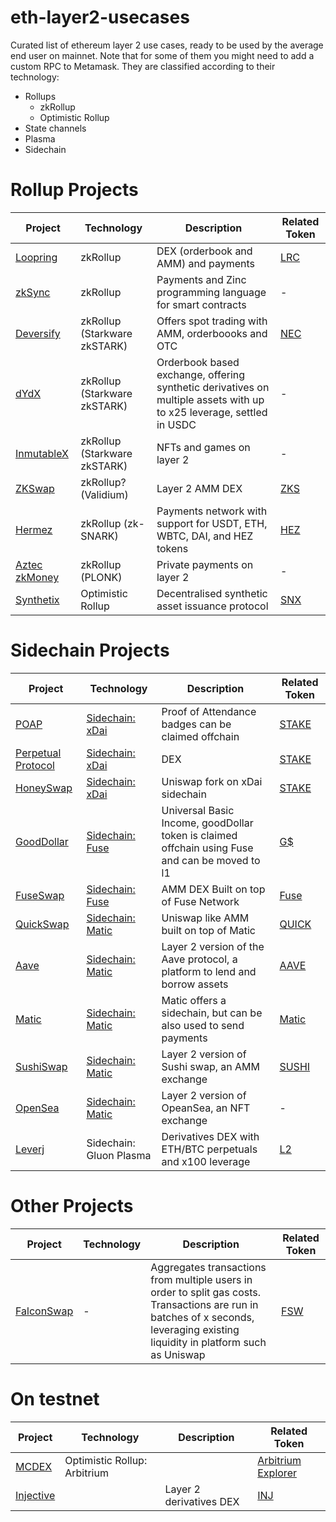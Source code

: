 # eth-layer2-usecases
Curated list of ethereum layer 2 use cases, ready to be used by the average end user on mainnet. Note that for some of them you might need to add a custom RPC to Metamask. They are classified according to their technology:
* Rollups
  * zkRollup
  * Optimistic Rollup
* State channels
* Plasma
* Sidechain

# Rollup Projects

| Project  | Technology | Description | Related Token |
|----------|------------|-------|-------------|
| [Loopring](https://exchange.loopring.io/swap) | zkRollup   | DEX (orderbook and AMM) and payments | [LRC](https://coinmarketcap.com/currencies/loopring/) |
| [zkSync](https://wallet.zksync.io/)           | zkRollup           | Payments and Zinc programming language for smart contracts    |- |
| [Deversify](https://app.deversifi.com/)       | zkRollup (Starkware zkSTARK)           |  Offers spot trading with AMM, orderboooks and OTC   |[NEC](https://coinmarketcap.com/currencies/nectar/) |
| [dYdX](https://trade.dydx.exchange/)         |  zkRollup (Starkware zkSTARK)          | Orderbook based exchange, offering synthetic derivatives on multiple assets with up to x25 leverage, settled in USDC  | -  |
| [InmutableX](https://market.x.immutable.com/) | zkRollup (Starkware zkSTARK)   | NFTs and games on layer 2 | - |
| [ZKSwap](https://zks.app/en/wallet)                |  zkRollup? (Validium)    |  Layer 2 AMM DEX    | [ZKS](https://coinmarketcap.com/currencies/zkswap/) |
| [Hermez](https://hermez.io/payment-network)                |  zkRollup (zk-SNARK)    |  Payments network with support for USDT, ETH, WBTC, DAI, and HEZ tokens   | [HEZ](https://coinmarketcap.com/currencies/hermez-network/) |
| [Aztec zkMoney](https://zk.money/) | zkRollup (PLONK)   | Private payments on layer 2 | - |
| [Synthetix](https://l2.mintr.synthetix.io/)     |   Optimistic Rollup | Decentralised synthetic asset issuance protocol    |[SNX](https://coinmarketcap.com/currencies/synthetix-network-token/) |


# Sidechain Projects

| Project  | Technology | Description | Related Token |
|----------|------------|-------|-------------|
| [POAP](https://www.poap.xyz/)                 |   [Sidechain: xDai](https://blockscout.com/poa/xdai/)       | Proof of Attendance badges can be claimed offchain    |[STAKE](https://coinmarketcap.com/currencies/xdai/) |
| [Perpetual Protocol](https://perp.exchange/)     |   [Sidechain: xDai](https://blockscout.com/poa/xdai/) |  DEX  |[STAKE](https://coinmarketcap.com/currencies/xdai/) |
| [HoneySwap](https://honeyswap.org/)           |   [Sidechain: xDai](https://blockscout.com/poa/xdai/)       | Uniswap fork on xDai sidechain      |    [STAKE](https://coinmarketcap.com/currencies/xdai/) |
| [GoodDollar](https://www.gooddollar.org/)     |   [Sidechain: Fuse](https://explorer.fuse.io/) | Universal Basic Income, goodDollar token is claimed offchain using Fuse and can be moved to l1  | [G$](https://coinmarketcap.com/currencies/gooddollar/) |
| [FuseSwap](https://fuseswap.com/#/bridge)     |   [Sidechain: Fuse](https://explorer.fuse.io/) |  AMM DEX Built on top of Fuse Network     | [Fuse](https://www.coingecko.com/es/monedas/fuse-network-token) |
| [QuickSwap](https://quickswap.exchange/#/swap)     |   [Sidechain: Matic](https://wallet.matic.network/) | Uniswap like AMM built on top of Matic     | [QUICK](https://coinmarketcap.com/currencies/quickswap/) |
| [Aave](https://app.aave.com/dashboard)     |   [Sidechain: Matic](https://wallet.matic.network/) | Layer 2 version of the Aave protocol, a platform to lend and borrow assets    | [AAVE](https://coinmarketcap.com/currencies/aave/) |
| [Matic](https://wallet.matic.network/)     |   [Sidechain: Matic](https://wallet.matic.network/) | Matic offers a sidechain, but can be also used to send payments    | [Matic](https://coinmarketcap.com/currencies/polygon/) |
| [SushiSwap](https://app.sushi.com/swap)     |   [Sidechain: Matic](https://wallet.matic.network/) | Layer 2 version of Sushi swap, an AMM exchange    | [SUSHI](https://coinmarketcap.com/currencies/sushiswap/) |
| [OpenSea](https://matic.opensea.io/)     |   [Sidechain: Matic](https://wallet.matic.network/) | Layer 2 version of OpeanSea, an NFT exchange    | - |
| [Leverj](https://live.leverj.io/)     |   Sidechain: Gluon Plasma | Derivatives DEX with ETH/BTC perpetuals and x100 leverage    | [L2](https://coinmarketcap.com/currencies/leverj-gluon/) |

# Other Projects

| Project  | Technology | Description | Related Token |
|----------|------------|-------|-------------|
| [FalconSwap](https://falconswap.exchange/)     |   - | Aggregates transactions from multiple users in order to split gas costs. Transactions are run in batches of x seconds, leveraging existing liquidity in platform such as Uniswap     | [FSW](https://coinmarketcap.com/currencies/fsw-token/) |

# On testnet
| Project  | Technology | Description | Related Token |
|----------|------------|-------|-------------|
| [MCDEX](https://arb.mcdex.io/trade/ETH-PERP)|  Optimistic Rollup: Arbitrium   |       |[Arbitrium Explorer](https://explorer.arbitrum.io/#/)  |
| [Injective](https://testnet.injective.exchange/)         |            |  Layer 2 derivatives DEX       | [INJ](https://coinmarketcap.com/currencies/injective-protocol/) |

